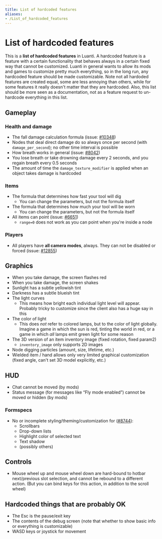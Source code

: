 ```yaml
---
title: List of hardcoded features
aliases:
- /List_of_hardcoded_features
---
```


# List of hardcoded features
This is a **list of hardcoded features** in Luanti. A hardcoded feature is a feature with a certain functionality that behaves always in a certain fixed way that cannot be customized. Luanti in general wants to allow its mods and games to customize pretty much everything, so in the long run, any hardcoded feature should be made customizable. Note not all hardoded features are created equal, some are less annoying than others, while for some features it really doesn't matter that they are hardcoded. Also, this list should be more seen as a documentation, not as a feature request to un-hardcode everything in this list.

Gameplay
--------

### Health and damage

* The fall damage calculation formula (issue: [#10348](https://github.com/luanti-org/luanti/pull/10348))
* Nodes that deal direct damage do so always once per second (with `damage_per_second`); no other time interval is possible
* How breath works in general (issue: [#8042](https://github.com/luanti-org/luanti/pull/8042))
* You lose breath or take drowning damage every 2 seconds, and you regain breath every 0.5 seconds
* The amount of time the `damage_texture_modifier` is applied when an object takes damage is hardcoded

### Items

* The formula that determines how fast your tool will dig
    * You can change the parameters, but not the formula itself
* The formula that determines how much your tool will be worn
    * You can change the parameters, but not the formula itself
* All items can point (issue: [#6651](https://github.com/luanti-org/luanti/pull/6651))
    * `range=0` does not work as you can point when you're inside a node

### Players

* All players have **all camera modes**, always. They can not be disabled or forced (issue: [#12855](https://github.com/luanti-org/luanti/issues/12855))

Graphics
--------

* When you take damage, the screen flashes red
* When you take damage, the screen shakes
* Sunlight has a subtle yellowish tint
* Darkness has a subtle blueish tint
* The light curves
    * This means how bright each individual light level will appear. Probably tricky to customize since the client also has a huge say in this
* The color of light
    * This does _not_ refer to colored lamps, but to the color of light globally. Imagine a game in which the sun is red, tinting the world in red, or a game in which _all_ lamps emit green light for some reason
* The 3D version of an item inventory image (fixed rotation, fixed param2)
    * `inventory_image` only supports 2D images
* Node digging particles (amount, size, lifetime, etc.)
* Wielded item / hand allows only very limited graphical customization (fixed angle, can't set 3D model explicitly, etc.)

HUD
---

* Chat cannot be moved (by mods)
* Status message (for messages like “Fly mode enabled”) cannot be moved or hidden (by mods)

### Formspecs

* No or incomplete styling/theming/customization for ([#8744](https://github.com/luanti-org/luanti/issues/8744)):
    * Scrollbars
    * Drop-down lists
    * Highlight color of selected text
    * Text shadow
    * (possibly others)

Controls
--------

* Mouse wheel up and mouse wheel down are hard-bound to hotbar next/previous slot selection, and cannot be rebound to a different action. (But you can bind keys for this action, in addition to the scroll wheel)

Hardcoded things that are probably OK
-------------------------------------

* The Esc is the pause/exit key
* The contents of the debug screen (note that whether to show basic info or everything is customizable)
* WASD keys or joystick for movement